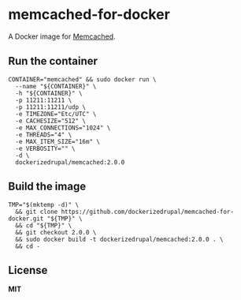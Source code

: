 # memcached-for-docker

A Docker image for [Memcached](http://memcached.org/).

## Run the container

    CONTAINER="memcached" && sudo docker run \
      --name "${CONTAINER}" \
      -h "${CONTAINER}" \
      -p 11211:11211 \
      -p 11211:11211/udp \
      -e TIMEZONE="Etc/UTC" \
      -e CACHESIZE="512" \
      -e MAX_CONNECTIONS="1024" \
      -e THREADS="4" \
      -e MAX_ITEM_SIZE="16m" \
      -e VERBOSITY="" \
      -d \
      dockerizedrupal/memcached:2.0.0

## Build the image

    TMP="$(mktemp -d)" \
      && git clone https://github.com/dockerizedrupal/memcached-for-docker.git "${TMP}" \
      && cd "${TMP}" \
      && git checkout 2.0.0 \
      && sudo docker build -t dockerizedrupal/memcached:2.0.0 . \
      && cd -

## License

**MIT**
